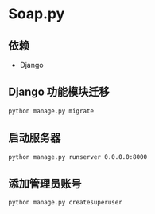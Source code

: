 # Soap.py

## 依赖

- Django


## Django 功能模块迁移

```bash
python manage.py migrate
```

## 启动服务器

```bash
python manage.py runserver 0.0.0.0:8000
```

## 添加管理员账号

```bash
python manage.py createsuperuser
```